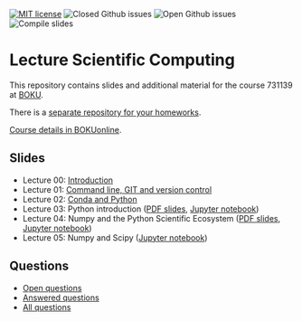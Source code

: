 [![MIT license](https://badgen.net/github/license/inwe-boku/lecture-scientific-computing)](https://choosealicense.com/licenses/mit/)
![Closed Github issues](https://badgen.net/github/closed-issues/inwe-boku/lecture-scientific-computing)
![Open Github issues](https://badgen.net/github/open-issues/inwe-boku/lecture-scientific-computing)
![Compile slides](https://github.com/inwe-boku/lecture-scientific-computing/workflows/Compile%20slides/badge.svg)

# Lecture Scientific Computing

This repository contains slides and additional material for the course 731139 at [BOKU](boku.ac.at/).

There is a [separate repository for your homeworks](https://github.com/inwe-boku/homework-scientific-computing).

[Course details in BOKUonline](https://online.boku.ac.at/BOKUonline/wbLv.wbShowLVDetail?pStpSpNr=290035).


## Slides
- Lecture 00: [Introduction](lecture00-introduction/slides.pdf)
- Lecture 01: [Command line, GIT and version control](lecture00-git-version-control/slides.pdf)
- Lecture 02: [Conda and Python](lecture02-conda-python/slides.pdf)
- Lecture 03: Python introduction ([PDF slides](lecture03-python-introduction/slides.pdf), [Jupyter notebook](lecture03-python-introduction/lecture03.ipynb))
- Lecture 04: Numpy and the Python Scientific Ecosystem ([PDF slides](lecture04-python-scientific-ecosystem/slides.pdf), [Jupyter notebook](lecture04-python-scientific-ecosystem/lecture04.ipynb))
- Lecture 05: Numpy and Scipy ([Jupyter notebook](lecture05-numpy-scipy/lecture05.ipynb))

## Questions
- [Open questions](https://github.com/inwe-boku/lecture-scientific-computing/issues)
- [Answered questions](https://github.com/inwe-boku/lecture-scientific-computing/issues?q=is%3Aissue+is%3Aclosed)
- [All questions](https://github.com/inwe-boku/lecture-scientific-computing/issues?q=is%3Aissue)
